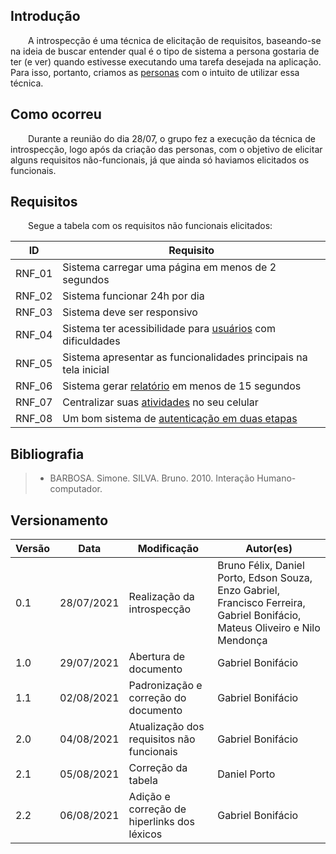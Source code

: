 ## Introdução
&emsp;&emsp;A introspecção é uma técnica de elicitação de requisitos, baseando-se na ideia de buscar entender qual é o tipo de sistema a persona gostaria de ter (e ver) quando estivesse executando uma tarefa desejada na aplicação. Para isso, portanto, criamos as [personas](./personas.md) com o intuito de utilizar essa técnica.

## Como ocorreu

&emsp;&emsp;Durante a reunião do dia 28/07, o grupo fez a execução da técnica de introspecção, logo após da criação das personas, com o objetivo de elicitar alguns requisitos não-funcionais, já que ainda só haviamos elicitados os funcionais.

## Requisitos
&emsp;&emsp;Segue a tabela com os requisitos não funcionais elicitados:

|ID|Requisito|
|:-:|--|
|RNF_01|Sistema carregar uma página em menos de 2 segundos|
|RNF_02|Sistema funcionar 24h por dia|
|RNF_03|Sistema deve ser responsivo|
|RNF_04|Sistema ter acessibilidade para [usuários](../../modelagem/lexicos/#lexico-usuario) com dificuldades|
|RNF_05|Sistema apresentar as funcionalidades principais na tela inicial|
|RNF_06|Sistema gerar [relatório](../../modelagem/lexicos/#lexico-relatorios) em menos de 15 segundos|
|RNF_07|Centralizar suas [atividades](../../modelagem/lexicos/#lexico-atividade) no seu celular|
|RNF_08|Um bom sistema de [autenticação em duas etapas](../../modelagem/lexicos/#lexico-autenticacao-em-duas-etapas)|

## Bibliografia

> - BARBOSA. Simone. SILVA. Bruno. 2010. Interação Humano-computador.

## Versionamento
| Versão | Data | Modificação | Autor(es) |
|--|--|--|--|
|0.1|28/07/2021| Realização da introspecção | Bruno Félix, Daniel Porto, Edson Souza, Enzo Gabriel, Francisco Ferreira, Gabriel Bonifácio, Mateus Oliveiro e Nilo Mendonça |
|1.0|29/07/2021| Abertura de documento | Gabriel Bonifácio |
|1.1|02/08/2021| Padronização e correção do documento | Gabriel Bonifácio |
|2.0|04/08/2021| Atualização dos requisitos não funcionais | Gabriel Bonifácio |
|2.1|05/08/2021| Correção da tabela | Daniel Porto |
|2.2|06/08/2021| Adição e correção de hiperlinks dos léxicos | Gabriel Bonifácio |